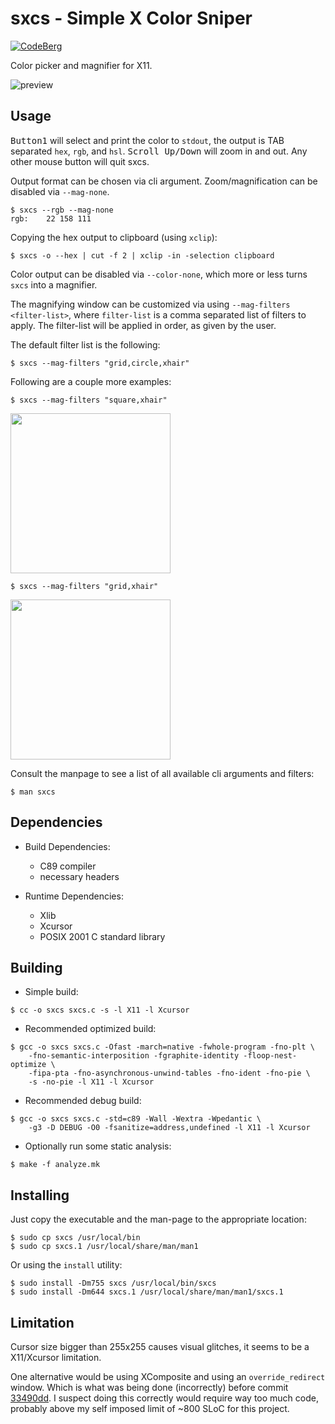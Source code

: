 # sxcs - Simple X Color Sniper

[![CodeBerg](https://img.shields.io/badge/Hosted_at-Codeberg-%232185D0?style=flat-square&logo=CodeBerg)](https://codeberg.org/NRK/sxcs)

Color picker and magnifier for X11.

![preview](https://images2.imgbox.com/4c/d0/LC6pYmrB_o.gif)

## Usage

<kbd>Button1</kbd> will select and print the color to `stdout`, the output is
TAB separated `hex`, `rgb`, and `hsl`.
<kbd>Scroll Up/Down</kbd> will zoom in and out.
Any other mouse button will quit sxcs.

Output format can be chosen via cli argument.
Zoom/magnification can be disabled via `--mag-none`.

```console
$ sxcs --rgb --mag-none
rgb:	22 158 111
```

Copying the hex output to clipboard (using `xclip`):

```console
$ sxcs -o --hex | cut -f 2 | xclip -in -selection clipboard
```

Color output can be disabled via `--color-none`, which more or less turns
`sxcs` into a magnifier.

The magnifying window can be customized via using `--mag-filters <filter-list>`,
where `filter-list` is a comma separated list of filters to apply. The
filter-list will be applied in order, as given by the user.

The default filter list is the following:

```console
$ sxcs --mag-filters "grid,circle,xhair"
```

Following are a couple more examples:

```console
$ sxcs --mag-filters "square,xhair"
```

<img width="256" height="256" src="https://images2.imgbox.com/a4/ff/yUOGtRnn_o.png"/>

```console
$ sxcs --mag-filters "grid,xhair"
```

<img width="256" height="256" src="https://images2.imgbox.com/73/f6/ScP4MQT2_o.png"/>

Consult the manpage to see a list of all available cli arguments and filters:

```console
$ man sxcs
```

## Dependencies

- Build Dependencies:
  * C89 compiler
  * necessary headers

- Runtime Dependencies:
  * Xlib
  * Xcursor
  * POSIX 2001 C standard library

## Building

* Simple build:

```console
$ cc -o sxcs sxcs.c -s -l X11 -l Xcursor
```

* Recommended optimized build:

```console
$ gcc -o sxcs sxcs.c -Ofast -march=native -fwhole-program -fno-plt \
    -fno-semantic-interposition -fgraphite-identity -floop-nest-optimize \
    -fipa-pta -fno-asynchronous-unwind-tables -fno-ident -fno-pie \
    -s -no-pie -l X11 -l Xcursor
```

* Recommended debug build:

```console
$ gcc -o sxcs sxcs.c -std=c89 -Wall -Wextra -Wpedantic \
    -g3 -D DEBUG -O0 -fsanitize=address,undefined -l X11 -l Xcursor
```

* Optionally run some static analysis:

```console
$ make -f analyze.mk
```

## Installing

Just copy the executable and the man-page to the appropriate location:

```console
$ sudo cp sxcs /usr/local/bin
$ sudo cp sxcs.1 /usr/local/share/man/man1
```

Or using the `install` utility:

```console
$ sudo install -Dm755 sxcs /usr/local/bin/sxcs
$ sudo install -Dm644 sxcs.1 /usr/local/share/man/man1/sxcs.1
```

## Limitation

Cursor size bigger than 255x255 causes visual glitches, it seems to be a
X11/Xcursor limitation.

One alternative would be using XComposite and using an `override_redirect`
window. Which is what was being done (incorrectly) before commit
[33490dd](https://codeberg.org/NRK/sxcs/commit/33490ddf9164655bf6decafa6f85082e413fa333).
I suspect doing this correctly would require way too much code, probably above
my self imposed limit of ~800 SLoC for this project.
